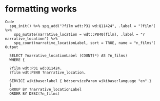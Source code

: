 # formatting works

    Code
      spq_init() %>% spq_add("?film wdt:P31 wd:Q11424", .label = "?film") %>%
        spq_mutate(narrative_location = wdt::P840(film), .label = "?narrative_location") %>%
        spq_count(narrative_locationLabel, sort = TRUE, name = "n_films")
    Output
      
      SELECT ?narrative_locationLabel (COUNT(*) AS ?n_films)
      WHERE {
      
      ?film wdt:P31 wd:Q11424.
      ?film wdt:P840 ?narrative_location.
      
      SERVICE wikibase:label { bd:serviceParam wikibase:language "en".}
      }
      GROUP BY ?narrative_locationLabel
      ORDER BY DESC(?n_films)

